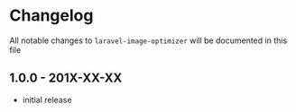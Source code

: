 # Changelog

All notable changes to `laravel-image-optimizer` will be documented in this file

## 1.0.0 - 201X-XX-XX

- initial release
